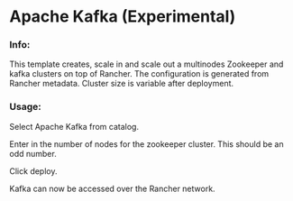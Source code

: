 # Apache Kafka (Experimental)


### Info:

 This template creates, scale in and scale out a multinodes Zookeeper and kafka clusters on top of Rancher. The configuration is generated from Rancher metadata. Cluster size is variable after deployment. 
 
 
### Usage:

 Select Apache Kafka from catalog. 
 
 Enter in the number of nodes for the zookeeper cluster. This should be an odd number.
 
 Click deploy.
 
 Kafka can now be accessed over the Rancher network. 
 
